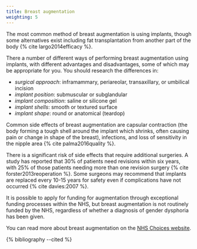 ```yaml
---
title: Breast augmentation
weighting: 5
---
```


The most common method of breast augmentation is using implants, though some alternatives exist including fat transplantation from another part of the body {% cite largo2014efficacy %}.

There a number of different ways of performing breast augmentation using implants, with different advantages and disadvantages, some of which may be appropriate for you. You should research the differences in:

- *surgical approach*: inframammary, periareolar, transaxillary, or umbilical incision
- *implant position*: submuscular or subglandular
- *implant composition*: saline or silicone gel
- *implant shells*: smooth or textured surface 
- *implant shape*: round or anatomical (teardop) 

Common side effects of breast augmentation are capsular contraction (the body forming a tough shell around the implant which shrinks, often causing pain or change in shape of the breast), infections, and loss of sensitivity in the nipple area {% cite palma2016quality %}.

There is a significant risk of side effects that require additional surgeries. A study has reported that 30% of patients need revisions within six years, with 25% of those patients needing more than one revision surgery {% cite forster2013reoperation %}. Some surgeons may recommend that implants are replaced every 10-15 years for safety even if complications have not occurred {% cite davies:2007 %}.

It is possible to apply for funding for augmentation through exceptional funding processes within the NHS, but breast augmentation is not routinely funded by the NHS, regardless of whether a diagnosis of gender dysphoria has been given.

You can read more about breast augmentation on the [NHS Choices website](http://www.nhs.uk/Conditions/cosmetic-treatments-guide/Pages/breast-enlargement.aspx).

{% bibliography --cited %}